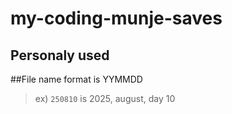 # my-coding-munje-saves
Personaly used
---
##File name format is YYMMDD 
> ex) `250810` is 2025, august, day 10
